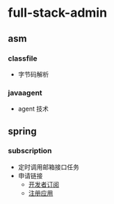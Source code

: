 # full-stack-admin

## asm

### classfile

- 字节码解析

### javaagent

- agent 技术

## spring

### subscription

- 定时调用邮箱接口任务
- 申请链接
    - [开发者订阅](https://developer.microsoft.com/zh-cn/microsoft-365/profile)
    - [注册应用](https://portal.azure.com/#home)